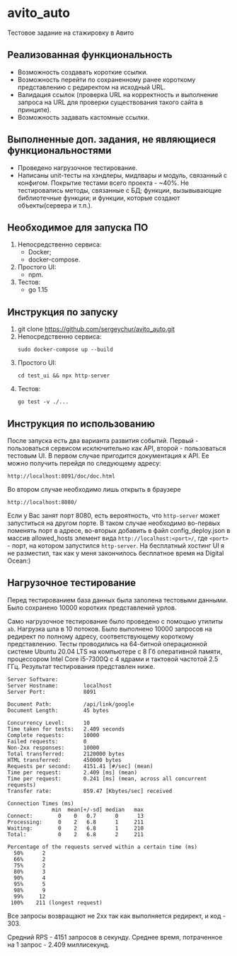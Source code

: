 # avito_auto
Тестовое задание на стажировку в Авито
## Реализованная функциональность
* Возможность создавать короткие ссылки.
* Возможность перейти по сохраненному ранее короткому представлению с редиректом на исходный URL.
* Валидация ссылок (проверка URL на корректность и выполнение запроса на URL для проверки существования такого сайта в принципе).
* Возможность задавать кастомные ссылки.

## Выполненные доп. задания, не являющиеся функциональностями
* Проведено нагрузочное тестирование.
* Написаны unit-тесты на хэндлеры, мидлвары и модуль, связанный с конфигом. Покрытие тестами всего проекта - ~40%.
Не тестировались методы, связанные с БД; функции, вызывывающие библиотечные функции; и функции, которые создают
объекты(сервера и т.п.).
 

## Необходимое для запуска ПО
1. Непосредственно сервиса:
    * Docker;
    * docker-compose.
2. Простого UI:
    * npm.
3. Тестов:
    * go 1.15
    
## Инструкция по запуску
1. git clone https://github.com/sergeychur/avito_auto.git
2. Непосредственно сервиса:
    ```
   sudo docker-compose up --build
   ```
3. Простого UI:
    ```
   cd test_ui && npx http-server
   ``` 
4. Тестов:
    ```
    go test -v ./...
    ```

## Инструкция по использованию
После запуска есть два варианта развития событий.
Первый - пользоваться сервисом исключительно как API, второй - пользоваться тестовым UI.
В первом случае пригодится документация к API. Ее можно получить перейдя по следующему адресу:
```
http://localhost:8091/doc/doc.html
```
Во втором случае необходимо лишь открыть в браузере
```
http://localhost:8080/
```
Если у Вас занят порт 8080, есть вероятность, что ```http-server``` может 
запуститься на другом порте. В таком случае необходимо во-первых поменять порт в адресе,
во-вторых добавить в файл config_deploy.json в массив allowed_hosts элемент вида ```http://localhost:<port>/```,
где ```<port>``` - порт, на котором запустился ```http-server```.
На бесплатный хостинг UI я не разместил, так как у меня закончилось бесплатное время на Digital Ocean:)

## Нагрузочное тестирование
Перед тестированием база данных была заполена тестовыми данными. Было сохранено 10000 коротких представлений урлов.

Само нагрузочное тестирование было проведено с помощью утилиты ```ab```.
Нагрузка шла в 10 потоков. Было выполнено 10000 запросов на редирект по полному адресу, соответствующему короткому представлению.
Тесты проводились на 64-битной операционной системе Ubuntu 20.04 LTS на компьютере с 8 Гб оперативной памяти, 
процессором Intel Core i5-7300Q с 4 ядрами и тактовой частотой 2.5 ГГц.
Результат тестирования представлен ниже.

```
Server Software:        
Server Hostname:        localhost
Server Port:            8091

Document Path:          /api/link/google
Document Length:        45 bytes

Concurrency Level:      10
Time taken for tests:   2.409 seconds
Complete requests:      10000
Failed requests:        0
Non-2xx responses:      10000
Total transferred:      2120000 bytes
HTML transferred:       450000 bytes
Requests per second:    4151.41 [#/sec] (mean)
Time per request:       2.409 [ms] (mean)
Time per request:       0.241 [ms] (mean, across all concurrent requests)
Transfer rate:          859.47 [Kbytes/sec] received

Connection Times (ms)
              min  mean[+/-sd] median   max
Connect:        0    0   0.7      0      13
Processing:     0    2   6.8      1     211
Waiting:        0    2   6.8      1     210
Total:          0    2   6.8      2     211

Percentage of the requests served within a certain time (ms)
  50%      2
  66%      2
  75%      2
  80%      3
  90%      4
  95%      5
  98%      9
  99%     12
 100%    211 (longest request)
```

Все запросы возвращают не 2хх так как выполняется редирект, и код - 303.

Средний RPS - 4151 запросов в секунду.
Среднее время, потраченное на 1 запрос - 2.409 миллисекунд.
